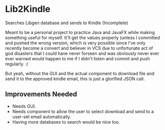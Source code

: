 # Lib2Kindle

Searches Libgen database and sends to Kindle (Incomplete)

Meant to be a personal project to practice Java and JavaFX while making something useful for myself. It'll get the values properly (unless I committed and pushed the wrong version, which is very possible since I've only recently become a convert and believer in VCS due to unfortunate act of god disasters that I could have never forseen and was obviously never ever ever warned would happen to me if I didn't listen and commit and push regularly. :/

But yeah, without the GUI and the actual component to download file and send it to the approved kindle email, this is just a glorified JSON call.

## Improvements Needed

- Needs GUI.
- Needs component to allow the user to select download and send to a user-set email automatically.
- Having more databases to search would be nice too.
